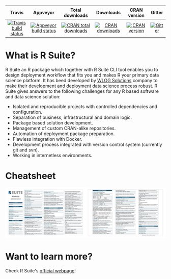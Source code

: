 |       Travis       |      Appveyor      |  Total downloads   |      Downloads     |     CRAN version   |      Gitter        |
| :----------------: | :----------------: | :----------------: | :----------------: | :----------------: | :----------------: |
| [![Travis build status](https://travis-ci.com/WLOGSolutions/RSuite.svg?branch=master)](https://travis-ci.com/WLOGSolutions/RSuite) | [![Appveyor build status](https://ci.appveyor.com/api/projects/status/ij0r41fsgsfuuwe2?svg=true)](https://ci.appveyor.com/project/szymanskir/rsuite)| [![CRAN total downloads](http://cranlogs.r-pkg.org/badges/grand-total/RSuite)](http://cranlogs.r-pkg.org/badges/grand-total/RSuite)| [![CRAN downloads](https://cranlogs.r-pkg.org/badges/RSuite)](https://cranlogs.r-pkg.org/badges/RSuite)| [![CRAN version](http://www.r-pkg.org/badges/version/RSuite)](http://www.r-pkg.org/badges/version/RSuite)| [![Gitter](https://badges.gitter.im/WLOGSolutions/RSuite.svg)](https://gitter.im/WLOGSolutions/RSuite?utm_source=badge&utm_medium=badge&utm_campaign=pr-badge)|

# What is R Suite?
R Suite an R package which together with R Suite CLI tool enables you to design deployment workflow that fits you and makes R your primary data science platform. It has beed developed by [WLOG Solutions](http://wlogsolutions.com) company to make their development and deployment data science process robust. R Suite gives answers to the following challenges for any R based software and data science solution:

* Isolated and reproducible projects with controlled dependencies and configuration.
* Separation of business, infrastructural and domain logic.
* Package based solution development.
* Management of custom CRAN-alike repositories.
* Automation of deployment package preparation.
* Flawless integration with Docker.
* Development process integrated with version control system (currently git and svn).
* Working in internetless environments.

# Cheatsheet
<a href=https://github.com/WLOGSolutions/RSuite/blob/master/docs/media/cheatsheet/rsuite_cheatsheet.pdf><img src="https://github.com/WLOGSolutions/RSuite/blob/master/docs/media/cheatsheet/rsuite_cheatsheet.png"/></a>

# Want to learn more?

Check R Suite's [official webpage](http://rsuite.io)!
